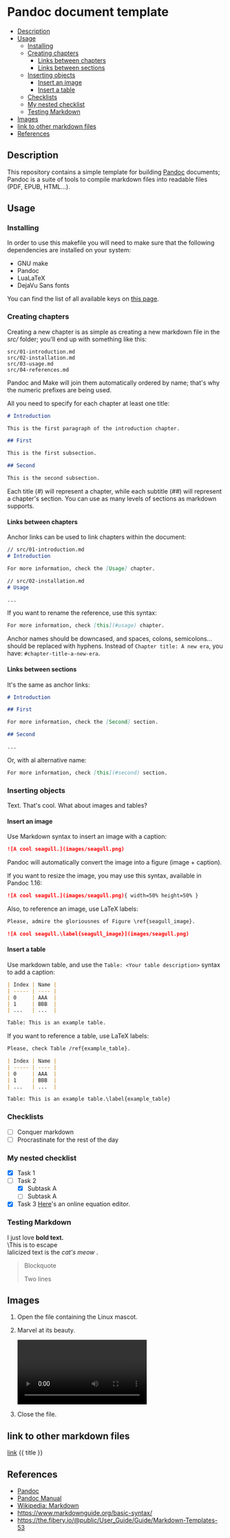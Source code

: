 # Pandoc document template
* [Description](#description)
* [Usage](#usage)
    * [Installing](#installing)
    * [Creating chapters](#creating-chapters)
        * [Links between chapters](#links-between-chapters)
        * [Links between sections](#links-between-sections)
    * [Inserting objects](#inserting-objects)
        * [Insert an image](#insert-an-image)
        * [Insert a table](#insert-a-table)
    * [Checklists](#checklists)
    * [My nested checklist](#my-nested-checklist)
    * [Testing Markdown](#testing-markdown)
* [Images](#images)
* [link to other markdown files](#link-to-other-markdown-files)
* [References](#references)

## Description

This repository contains a simple template for building
[Pandoc](http://pandoc.org/) documents; Pandoc is a suite of tools to compile
markdown files into readable files (PDF, EPUB, HTML...).

## Usage

### Installing

In order to use this makefile you will need to make sure that the following
dependencies are installed on your system:
  - GNU make
  - Pandoc
  - LuaLaTeX
  - DejaVu Sans fonts


You can find the list of all available keys on [this
page](http://pandoc.org/MANUAL.html#extension-yaml_metadata_block).

### Creating chapters

Creating a new chapter is as simple as creating a new markdown file in the
*src/* folder; you'll end up with something like this:

```
src/01-introduction.md
src/02-installation.md
src/03-usage.md
src/04-references.md
```

Pandoc and Make will join them automatically ordered by name; that's why the
numeric prefixes are being used.

All you need to specify for each chapter at least one title:

```md
# Introduction

This is the first paragraph of the introduction chapter.

## First

This is the first subsection.

## Second

This is the second subsection.
```

Each title (*#*) will represent a chapter, while each subtitle (*##*) will
represent a chapter's section. You can use as many levels of sections as
markdown supports.

#### Links between chapters

Anchor links can be used to link chapters within the document:

```md
// src/01-introduction.md
# Introduction

For more information, check the [Usage] chapter.

// src/02-installation.md
# Usage

...
```

If you want to rename the reference, use this syntax:

```md
For more information, check [this](#usage) chapter.
```

Anchor names should be downcased, and spaces, colons, semicolons... should be
replaced with hyphens. Instead of `Chapter title: A new era`, you have:
`#chapter-title-a-new-era`.

#### Links between sections

It's the same as anchor links:

```md
# Introduction

## First

For more information, check the [Second] section.

## Second

...
```

Or, with al alternative name:

```md
For more information, check [this](#second) section.
```

### Inserting objects

Text. That's cool. What about images and tables?

#### Insert an image

Use Markdown syntax to insert an image with a caption:

```md
![A cool seagull.](images/seagull.png)
```

Pandoc will automatically convert the image into a figure (image + caption).

If you want to resize the image, you may use this syntax, available in Pandoc
1.16:

```md
![A cool seagull.](images/seagull.png){ width=50% height=50% }
```

Also, to reference an image, use LaTeX labels:

```md
Please, admire the gloriousnes of Figure \ref{seagull_image}.

![A cool seagull.\label{seagull_image}](images/seagull.png)
```

#### Insert a table

Use markdown table, and use the `Table: <Your table description>` syntax to add
a caption:

```md
| Index | Name |
| ----- | ---- |
| 0     | AAA  |
| 1     | BBB  |
| ...   | ...  |

Table: This is an example table.
```

If you want to reference a table, use LaTeX labels:

```md
Please, check Table /ref{example_table}.

| Index | Name |
| ----- | ---- |
| 0     | AAA  |
| 1     | BBB  |
| ...   | ...  |

Table: This is an example table.\label{example_table}
```

### Checklists
- [ ] Conquer markdown
- [ ] Procrastinate for the rest of the day

### My nested checklist
- [x] Task 1
- [ ] Task 2
  - [x] Subtask A
  - [ ] Subtask A
- [x] Task 3
[Here](https://www.codecogs.com/latex/eqneditor.php)'s an online equation
editor.

### Testing Markdown

I just love **bold text.**\
\This is to escape \
Ialicized text is the *cat's meow* .
> Blockquote
>
> Two lines 

## Images

1. Open the file containing the Linux mascot.
2. Marvel at its beauty.

    ![Tux, the Linux mascot](./images/tux.avi)

3. Close the file.
  


## link to other markdown files
[link](meta.yml)
{{ title }}









## References

- [Pandoc](http://pandoc.org/)
- [Pandoc Manual](http://pandoc.org/MANUAL.html)
- [Wikipedia: Markdown](http://wikipedia.org/wiki/Markdown)
- https://www.markdownguide.org/basic-syntax/
- https://the.fibery.io/@public/User_Guide/Guide/Markdown-Templates-53